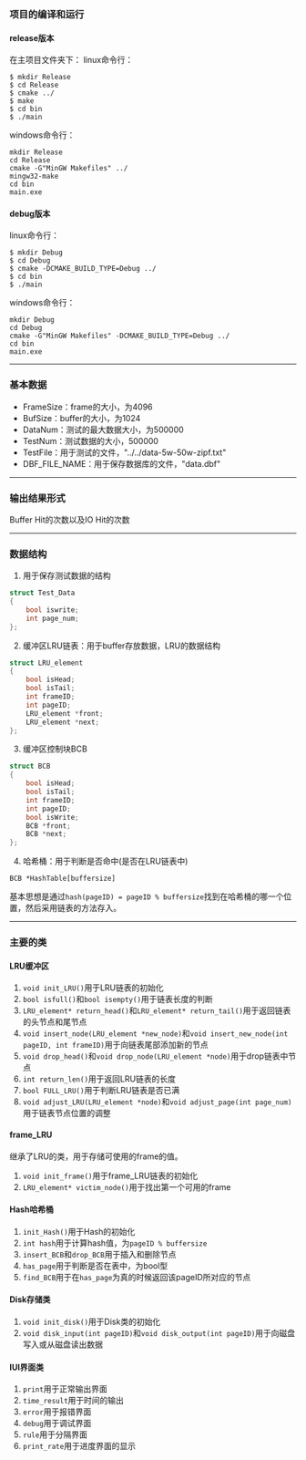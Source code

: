 ### 项目的编译和运行
#### release版本
在主项目文件夹下：
linux命令行：
```shell
$ mkdir Release
$ cd Release
$ cmake ../
$ make
$ cd bin
$ ./main
```
windows命令行：
```shell
mkdir Release
cd Release
cmake -G"MinGW Makefiles" ../
mingw32-make
cd bin
main.exe
```
#### debug版本
linux命令行：
```shell
$ mkdir Debug
$ cd Debug
$ cmake -DCMAKE_BUILD_TYPE=Debug ../
$ cd bin
$ ./main
```

windows命令行：
```shell
mkdir Debug
cd Debug
cmake -G"MinGW Makefiles" -DCMAKE_BUILD_TYPE=Debug ../
cd bin
main.exe
```

---
### 基本数据

- FrameSize：frame的大小，为4096
- BufSize：buffer的大小，为1024
- DataNum：测试的最大数据大小，为500000
- TestNum：测试数据的大小，500000
- TestFile：用于测试的文件，"../../data-5w-50w-zipf.txt" 
- DBF_FILE_NAME：用于保存数据库的文件，"data.dbf"

---
### 输出结果形式

Buffer Hit的次数以及IO Hit的次数

---
### 数据结构
1. 用于保存测试数据的结构
```c
struct Test_Data
{
    bool iswrite;
    int page_num;
};
```

2. 缓冲区LRU链表：用于buffer存放数据，LRU的数据结构
```c
struct LRU_element
{
    bool isHead;
    bool isTail;
    int frameID;
    int pageID;
    LRU_element *front;
    LRU_element *next;     
};
```

3. 缓冲区控制块BCB
```c
struct BCB
{
    bool isHead;
    bool isTail;
    int frameID;
    int pageID;
    bool isWrite;
    BCB *front;
    BCB *next;
};
```
4. 哈希桶：用于判断是否命中(是否在LRU链表中)

`BCB *HashTable[buffersize]`

基本思想是通过`hash(pageID) = pageID % buffersize`找到在哈希桶的哪一个位置，然后采用链表的方法存入。


---
### 主要的类
#### LRU缓冲区

1. `void init_LRU()`用于LRU链表的初始化
2. `bool isfull()`和`bool isempty()`用于链表长度的判断
3. `LRU_element* return_head()`和`LRU_element* return_tail()`用于返回链表的头节点和尾节点
4. `void insert_node(LRU_element *new_node)`和`void insert_new_node(int pageID, int frameID)`用于向链表尾部添加新的节点
5. `void drop_head()`和`void drop_node(LRU_element *node)`用于drop链表中节点
6. `int return_len()`用于返回LRU链表的长度
7. `bool FULL_LRU()`用于判断LRU链表是否已满
8. `void adjust_LRU(LRU_element *node)`和`void adjust_page(int page_num)`用于链表节点位置的调整

#### frame_LRU

继承了LRU的类，用于存储可使用的frame的值。

1. `void init_frame()`用于frame_LRU链表的初始化
2. `LRU_element* victim_node()`用于找出第一个可用的frame

#### Hash哈希桶

1. `init_Hash()`用于Hash的初始化
2. `int hash`用于计算hash值，为`pageID % buffersize`
3. `insert_BCB`和`drop_BCB`用于插入和删除节点
4. `has_page`用于判断是否在表中，为bool型
5. `find_BCB`用于在`has_page`为真的时候返回该pageID所对应的节点

#### Disk存储类
1. `void init_disk()`用于Disk类的初始化
2. `void disk_input(int pageID)`和`void disk_output(int pageID)`用于向磁盘写入或从磁盘读出数据

#### IUI界面类
1. `print`用于正常输出界面
2. `time_result`用于时间的输出
3. `error`用于报错界面
4. `debug`用于调试界面
5. `rule`用于分隔界面
6. `print_rate`用于进度界面的显示